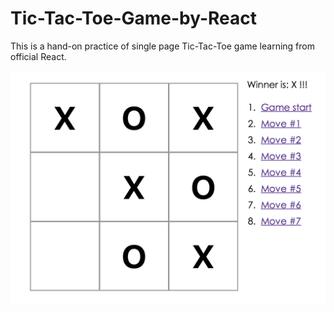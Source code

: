 # Tic-Tac-Toe-Game-by-React

  This is a hand-on practice of single page Tic-Tac-Toe game learning from official React.
  
  ![alt tag](https://github.com/XinYao1992/Tic-Tac-Toe-Game-by-React/blob/master/ttt_screencut.png)
